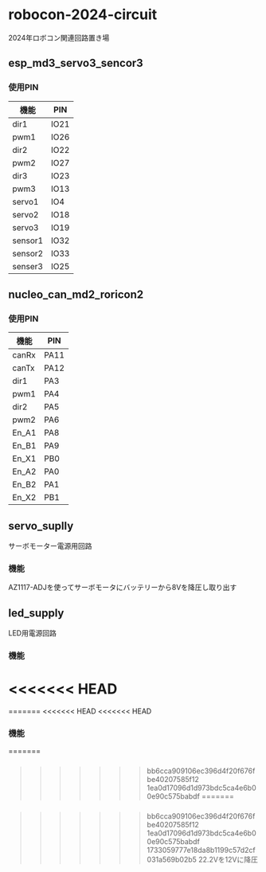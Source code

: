 # robocon-2024-circuit
2024年ロボコン関連回路置き場
## esp_md3_servo3_sencor3
### 使用PIN
|機能|PIN|
|--|--|
|dir1|IO21|
|pwm1|IO26|
|dir2|IO22|
|pwm2|IO27|
|dir3|IO23|
|pwm3|IO13|
|servo1|IO4|
|servo2|IO18|
|servo3|IO19|
|sensor1|IO32|
|sensor2|IO33|
|senser3|IO25|

## nucleo_can_md2_roricon2
### 使用PIN
|機能|PIN|
|--|--|
|canRx|PA11|
|canTx|PA12|
|dir1|PA3|
|pwm1|PA4|
|dir2|PA5|
|pwm2|PA6|
|En_A1|PA8|
|En_B1|PA9|
|En_X1|PB0|
|En_A2|PA0|
|En_B2|PA1|
|En_X2|PB1|

## servo_suplly
サーボモーター電源用回路
### 機能
AZ1117-ADJを使ってサーボモータにバッテリーから8Vを降圧し取り出す

## led_supply
LED用電源回路
### 機能
<<<<<<< HEAD
=======
=======
<<<<<<< HEAD
<<<<<<< HEAD
### 機能
=======
###
>>>>>>> bb6cca909106ec396d4f20f676fbe40207585f12
>>>>>>> 1ea0d17096d1d973bdc5ca4e6b00e90c575babdf
=======
###
>>>>>>> bb6cca909106ec396d4f20f676fbe40207585f12
>>>>>>> 1ea0d17096d1d973bdc5ca4e6b00e90c575babdf
>>>>>>> 1733059777e18da8b1199c57d2cf031a569b02b5
22.2Vを12Vに降圧